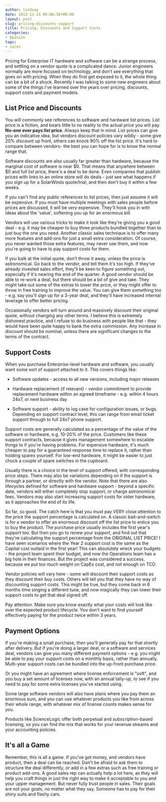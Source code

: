 ```yaml
---
author: lindsay
date: 2013-11-15 05:06:58+00:00
layout: post
slug: pricing-discounts-support
title: Pricing, Discounts and Support Costs
categories:
- Opinion
tags:
- sales
---
```


Pricing for Enterprise IT hardware and software can be a strange process, and settling on a vendor quote is a complicated dance. Junior engineers normally are more focused on technology, and don't see everything that goes on with pricing. When they do first get exposed to it, the whole thing can be a bit of a shock. Recently I was talking to some new engineers about some of the things I've learned over the years over pricing, discounts, support costs and payment models.


## List Price and Discounts

You will commonly see references to software and hardware list prices. List price is a fiction, and bears little to no reality to the actual price you will pay. **No-one ever pays list price**. Always keep that in mind. List prices can give you an indicative idea, but vendors discount policies vary wildly - some give 20% discount up front, others can knock 90% off the list price. It's hard to compare between vendors- the best you can hope for is to know the normal range that.

Software discounts are also usually far greater than hardware, because the marginal cost of software is near $0. That means that anywhere between $0 and full list price, there's a deal to be done. Even companies that publish prices with links to an online store will do deals - just see what happens if you sign up for a SolarWinds quote/trial, and then don't buy it within a few weeks.

If you can't find any public references to list prices, then just assume it will be expensive. If you must have multiple meetings with sales people before prices are discussed, it will be _very_ expensive. They'll hook you in with ideas about the 'value', softening you up for an enormous bill.

Vendors will use various tricks to make it look like they're giving you a good deal - e.g. it may be cheaper to buy three products bundled together than to just buy the one you need. Another classic sales technique is to offer many more features and add-ons for just a small extra consideration. Of course, you never wanted those extra features, may never use them, and now you're going to have to pay support costs for them.

If you balk at the initial quote, don't throw it away, unless the price is astronomical. Go back to the vendor, and tell them it's too high. If they've already invested sales effort, they'll be keen to figure something out, especially if it's nearing the end of the quarter. A good vendor should be able to re-work a deal, but there should be a bit of give and take. They might take out some of the extras to lower the price, or they might offer to throw in free training to improve the value. You can give them something too - e.g. say you'll sign up for a 3-year deal, and they'll have increased internal leverage to offer better pricing.

Occasionally vendors will turn around and massively discount their original quote, without changing any other terms. I believe this is extremely dishonest practice, and I refuse to do business with people like that - they would have been quite happy to bank the extra commission. Any increase in discount should be nominal, unless there are significant changes to the terms of the contract.


## Support Costs


When you purchase Enterprise-level hardware and software, you usually want some sort of support attached to it. This covers things like:


  * Software updates - access to all new versions, including major releases

  * Hardware replacement (if relevant) - vendor commitment to provide replacement hardware within an agreed timeframe - e.g. within 4 hours 24x7, or next business day

  * Software support - ability to log case for configuration issues, or bugs. Depending on support contract level, this can range from email ticket support through to full 24x7 phone support.

Support costs are generally calculated as a percentage of the value of the software or hardware, e.g. 10-20% of the price. Customers like these support contracts, because it gives management somewhere to escalate things to if you're having problems. For expensive hardware, it's much cheaper to pay for a guaranteed response time to replace it, rather than holding spares yourself. For low-end hardware, it might be easier to just chuck a couple of spare switches in the cupboard.

Usually there is a choice in the level of support offered, with corresponding price steps. There may also be variations depending on if the support is through a partner, or directly with the vendor. Note that there are also lifecycles defined for software and hardware support - beyond a specific date, vendors will either completely stop support, or charge astronomical fees. Vendors may also start increasing support costs for older hardware, as it approaches the end of its life.

So far, so good. The catch here is that you must pay VERY close attention to the price the support percentage is calculated on. A classic bait-and-switch is for a vendor to offer an enormous discount off the list price to entice you to buy the product. The purchase price usually includes the first year's support too. But then you go to renew your support, and find out that they're calculating the support percentage from the ORIGINAL LIST PRICE! I have seen scenarios where the Year 2 support cost is the same as the Capital cost outlaid in the first year! This can absolutely wreck your budgets - the project team spent their budget, and now the Operations team has a big hole in their finances. But the project was considered a success, because we put too much weight on CapEx cost, and not enough on TCO.

Vendor policies will vary here - some will discount their support costs as they discount their buy costs. Others will tell you that they have no way of discounting support costs. This might be true, but they come back in 6 months time singing a different tune, and now magically they can lower their support costs to get that deal signed off.

Pay attention. Make sure you know exactly what your costs will look like over the expected product lifecycle. You don't want to find yourself effectively paying for the product twice within 3 years.


## Payment Options

If you're making a small purchase, then you'll generally pay for that shortly after delivery. But if you're doing a larger deal, or a software and services deal, vendors can give you many different payment options - e.g. you might be able to pay your support costs on a monthly basis, rather than annually. Multi-year support costs can be bundled into the up-front purchase price.

Or you might have an agreement where license enforcement is "soft", and you buy a set amount of licenses now, with an annual tally-up, to see if you need to pay for some extra licenses you've started using.

Some large software vendors will also have plans where you pay them an enormous sum, and you can use whatever products you like from across their whole range, with whatever mix of license counts makes sense for you.

Products like ScienceLogic offer both perpetual and subscription-based licensing, so you can find the mix that works for your revenue streams and your accounting policies.


## It's all a Game


Remember, this is all a game. If you've got money, and vendors have product, then a deal can be reached. Don't be afraid to ask them to structure the deal differently, or add in a few extras such as free training or product add-ons. A good sales rep can actually help a lot here, as they will help you craft things in just the right way to make it acceptable to you and your upper management. But never fully trust people in sales. Their goals are not your goals, no matter what they say. Someone has to pay for their shiny suits and flashy cars.
